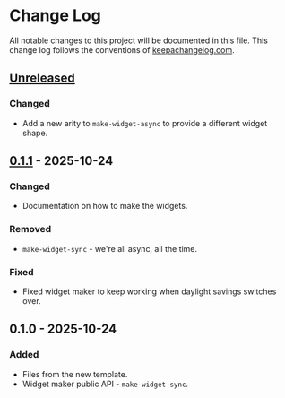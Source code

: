 # Change Log
All notable changes to this project will be documented in this file. This change log follows the conventions of [keepachangelog.com](https://keepachangelog.com/).

## [Unreleased]
### Changed
- Add a new arity to `make-widget-async` to provide a different widget shape.

## [0.1.1] - 2025-10-24
### Changed
- Documentation on how to make the widgets.

### Removed
- `make-widget-sync` - we're all async, all the time.

### Fixed
- Fixed widget maker to keep working when daylight savings switches over.

## 0.1.0 - 2025-10-24
### Added
- Files from the new template.
- Widget maker public API - `make-widget-sync`.

[Unreleased]: https://sourcehost.site/your-name/inventory-api/compare/0.1.1...HEAD
[0.1.1]: https://sourcehost.site/your-name/inventory-api/compare/0.1.0...0.1.1
